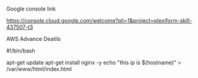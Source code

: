 Google console link

https://console.cloud.google.com/welcome?pli=1&project=plexiform-skill-437507-t3

AWS Advance Deatils

#!/bin/bash

apt-get update
apt-get install nginx -y
echo "this ip is $(hostname)" > /var/www/html/index.html
